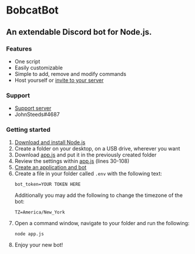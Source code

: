 # BobcatBot
## An extendable Discord bot for Node.js.

### Features
- One script
- Easily customizable
- Simple to add, remove and modify commands
- Host yourself or [invite to your server](https://discordapp.com/api/oauth2/authorize?client_id=654067311430336521&permissions=8&scope=bot)

### Support
- [Support server](https://discord.gg/33XaQHx)
- JohnSteeds#4687

### Getting started
1. [Download and install Node.js](https://nodejs.org/)
2. Create a folder on your desktop, on a USB drive, wherever you want
3. Download [app.js](app.js) and put it in the previously created folder
4. Review the settings within [app.js](app.js) (lines 30-108)
5. [Create an application and bot](https://discordapp.com/developers)
6. Create a file in your folder called `.env` with the following text:
	```
	bot_token=YOUR TOKEN HERE
	```
	Additionally you may add the following to change the timezone of the bot:
	```
	TZ=America/New_York
	```
7. Open a command window, navigate to your folder and run the following:
	```
	node app.js
	```
8. Enjoy your new bot!
